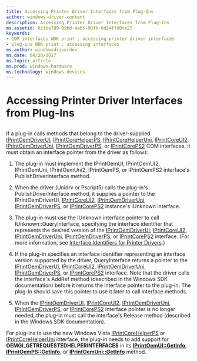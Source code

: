 ```yaml
---
title: Accessing Printer Driver Interfaces from Plug-Ins
author: windows-driver-content
description: Accessing Printer Driver Interfaces from Plug-Ins
ms.assetid: 021ba789-99bd-4ab5-98fb-0d24ffd0ce25
keywords:
- COM interfaces WDK print , accessing printer driver interfaces
- plug-ins WDK print , accessing interfaces
ms.author: windowsdriverdev
ms.date: 04/20/2017
ms.topic: article
ms.prod: windows-hardware
ms.technology: windows-devices
---
```


# Accessing Printer Driver Interfaces from Plug-Ins


## <a href="" id="ddk-accessing-printer-driver-interfaces-from-plug-ins-gg"></a>


If a plug-in calls methods that belong to the driver-supplied [IPrintOemDriverUI](iprintoemdriverui-com-interface.md), [IPrintCoreHelperPS](https://msdn.microsoft.com/library/windows/hardware/ff552906), [IPrintCoreHelperUni](https://msdn.microsoft.com/library/windows/hardware/ff552940), [IPrintCoreUI2](iprintcoreui2-com-interface.md), [IPrintOemDriverUni](iprintoemdriveruni-com-interface.md), [IPrintOemDriverPS](iprintoemdriverps-com-interface.md), or [IPrintCorePS2](iprintcoreps2-com-interface.md) COM interfaces, it must obtain an interface pointer from the driver as follows:

1.  The plug-in must implement the IPrintOemUI, IPrintOemUI2, IPrintOemUni, IPrintOemUni2, IPrintOemPS, or IPrintOemPS2 interface's PublishDriverInterface method.

2.  When the driver (Unidrv or Pscript5) calls the plug-in's PublishDriverInterface method, it supplies a pointer to the IPrintOemDriverUI, [IPrintCoreUI2](iprintcoreui2-com-interface.md), [IPrintOemDriverUni](iprintoemdriveruni-com-interface.md), [IPrintOemDriverPS](iprintoemdriverps-com-interface.md), or [IPrintCorePS2](iprintcoreps2-com-interface.md) instance's IUnknown interface.

3.  The plug-in must use the IUnknown interface pointer to call IUnknown::QueryInterface, specifying the interface identifier that represents the desired version of the [IPrintOemDriverUI](iprintoemdriverui-com-interface.md), [IPrintCoreUI2](iprintcoreui2-com-interface.md), [IPrintOemDriverUni](iprintoemdriveruni-com-interface.md), [IPrintOemDriverPS](iprintoemdriverps-com-interface.md), or [IPrintCorePS2](iprintcoreps2-com-interface.md) interface. (For more information, see [Interface Identifiers for Printer Drivers](interface-identifiers-for-printer-drivers.md).)

4.  If the plug-in specifies an interface identifier representing an interface version supported by the driver, QueryInterface returns a pointer to the [IPrintOemDriverUI](iprintoemdriverui-com-interface.md), [IPrintCoreUI2](iprintcoreui2-com-interface.md), [IPrintOemDriverUni](iprintoemdriveruni-com-interface.md), [IPrintOemDriverPS](iprintoemdriverps-com-interface.md), or [IPrintCorePS2](iprintcoreps2-com-interface.md) interface. Note that the driver calls the interface's AddRef method (described in the Windows SDK documentation) before it returns the interface pointer to the plug-in. The plug-in should save this pointer to use it later to call interface methods.

5.  When the [IPrintOemDriverUI](iprintoemdriverui-com-interface.md), [IPrintCoreUI2](iprintcoreui2-com-interface.md), [IPrintOemDriverUni](iprintoemdriveruni-com-interface.md), [IPrintOemDriverPS](iprintoemdriverps-com-interface.md), or [IPrintCorePS2](iprintcoreps2-com-interface.md) interface pointer is no longer needed, the plug-in must call the interface's Release method (described in the Windows SDK documentation).

For plug-ins to use the new Windows Vista [IPrintCoreHelperPS](https://msdn.microsoft.com/library/windows/hardware/ff552906) or [IPrintCoreHelperUni](https://msdn.microsoft.com/library/windows/hardware/ff552940) interface, the plug-in needs to add support for **OEMGI\_GETREQUESTEDHELPERINTERFACES** in its [**IPrintOemUI::GetInfo**](https://msdn.microsoft.com/library/windows/hardware/ff554178), [**IPrintOemPS::GetInfo**](https://msdn.microsoft.com/library/windows/hardware/ff553221), or [**IPrintOemUni::GetInfo**](https://msdn.microsoft.com/library/windows/hardware/ff554256) method.

 

 




